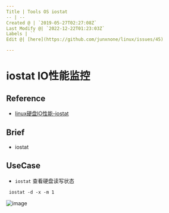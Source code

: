 ```yaml
---
Title | Tools OS iostat
-- | --
Created @ | `2019-05-27T02:27:08Z`
Last Modify @| `2022-12-22T01:23:03Z`
Labels | ``
Edit @| [here](https://github.com/junxnone/linux/issues/45)

---
```

# iostat IO性能监控

## Reference
- [linux硬盘IO性能-iostat](https://www.cnblogs.com/louis-w/p/8027388.html)

## Brief
- iostat

## UseCase

- `iostat` 查看硬盘读写状态
```
 iostat -d -x -m 1
```
![image](https://user-images.githubusercontent.com/2216970/58391907-38d6ca00-806a-11e9-8dc4-be33b8102895.png)

